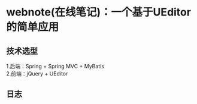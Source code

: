 # webnote(在线笔记)：一个基于UEditor的简单应用
## 技术选型
1.后端：Spring + Spring MVC + MyBatis  
2.前端：jQuery + UEditor  
## 日志